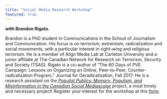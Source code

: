 ```yaml
---
title: "Social Media Research Workshop"
featured: true
---
```


**with Brandon Rigato**. 

Brandon is a PhD student in Communications in the School of Journalism and Communication. His focus is on terrorism, extremism, radicalization and social movements, with a particular interest in right-wing and religious terrorism. He is a member of Align Media Lab at Carleton University and a junior affiliate at The Canadian Network for Research on Terrorism, Security and Society (TSAS). Rigato is a co-author of “The 60 Days of PVE Campaign: Lessons on Organizing an Online, Peer-to-Peer, Counter-radicalization Program,” Journal for Deradicalization, Fall 2017. He is a research assistant on the _[Populist Publics: Memory, Populism, and Misinformation in the Canadian Social Mediascape](https://carleton.ca/populistpublics/)_ project, a most timely and necessary project! Register your interest for the workshop at this [form](https://forms.gle/rYh8cHfCG5qxzXN19). 
